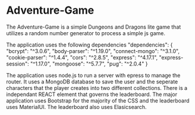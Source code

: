 # Adventure-Game

The Adventure-Game is a simple Dungeons and Dragons lite game that utilizes a random number generator to process a simple js game.

The application uses the following dependencies
  "dependencies": {
    "bcrypt": "^3.0.6",
    "body-parser": "^1.19.0",
    "connect-mongo": "^3.1.0",
    "cookie-parser": "^1.4.4",
    "cors": "^2.8.5",
    "express": "^4.17.1",
    "express-session": "^1.17.0",
    "mongoose": "^5.7.7",
    "pug": "^2.0.4"
  }
  
  The application uses node.js to run a server with epress to manage the router. 
  It uses a MongoDB database to save the user and the seperate characters that the player
  creates into two different collections. There is a independant REACT element that governs 
  the leaderboard. The major application uses Bootstrap for the majority of the CSS and the 
  leaderboard uses MaterialUI. The leaderboard also uses Elasicsearch.
  
  
